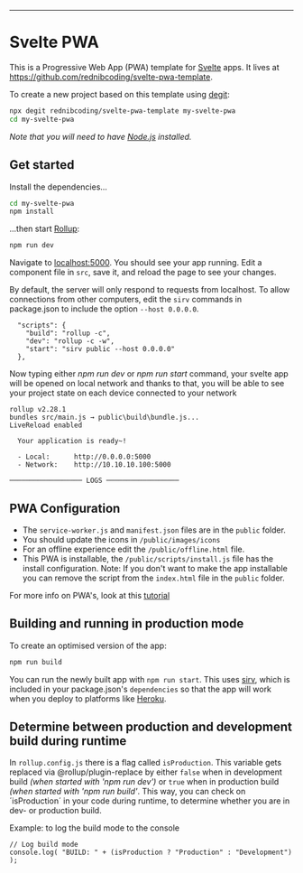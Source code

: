 ---

# Svelte PWA

This is a Progressive Web App (PWA) template for [Svelte](https://svelte.dev) apps. It lives at https://github.com/rednibcoding/svelte-pwa-template.

To create a new project based on this template using [degit](https://github.com/Rich-Harris/degit):

```bash
npx degit rednibcoding/svelte-pwa-template my-svelte-pwa
cd my-svelte-pwa
```

*Note that you will need to have [Node.js](https://nodejs.org) installed.*


## Get started

Install the dependencies...

```bash
cd my-svelte-pwa
npm install
```

...then start [Rollup](https://rollupjs.org):

```bash
npm run dev
```

Navigate to [localhost:5000](http://localhost:5000). You should see your app running. Edit a component file in `src`, save it, and reload the page to see your changes.

By default, the server will only respond to requests from localhost. To allow connections from other computers, edit the `sirv` commands in package.json to include the option `--host 0.0.0.0`.

```
  "scripts": {
    "build": "rollup -c",
    "dev": "rollup -c -w",
    "start": "sirv public --host 0.0.0.0"
  },
```

Now typing either _npm run dev_ or _npm run start_ command, your svelte app will be opened on local network and thanks to that,
you will be able to see your project state on each device connected to your network

```
rollup v2.28.1
bundles src/main.js → public\build\bundle.js...
LiveReload enabled

  Your application is ready~!

  - Local:      http://0.0.0.0:5000       
  - Network:    http://10.10.10.100:5000   

────────────────── LOGS ──────────────────
```

## PWA Configuration

- The `service-worker.js` and `manifest.json` files are in the `public` folder.
- You should update the icons in `/public/images/icons`
- For an offline experience edit the `/public/offline.html` file.
- This PWA is installable, the `/public/scripts/install.js` file has the install configuration.
    Note: If you don't want to make the app installable you can remove the script from the `index.html` file in the `public` folder.
    
For more info on PWA's, look at this [tutorial](https://codelabs.developers.google.com/codelabs/your-first-pwapp)


## Building and running in production mode

To create an optimised version of the app:

```bash
npm run build
```

You can run the newly built app with `npm run start`. This uses [sirv](https://github.com/lukeed/sirv), which is included in your package.json's `dependencies` so that the app will work when you deploy to platforms like [Heroku](https://heroku.com).

## Determine between production and development build during runtime

In `rollup.config.js` there is a flag called `isProduction`. This variable gets replaced via @rollup/plugin-replace by either `false`
when in development build _(when started with 'npm run dev')_ or `true` when in production build _(when started with 'npm run build'_.
This way, you can check on ´isProduction´ in your code during runtime, to determine whether you are in dev- or production build.

Example: to log the build mode to the console
```
// Log build mode
console.log( "BUILD: " + (isProduction ? "Production" : "Development") );
```